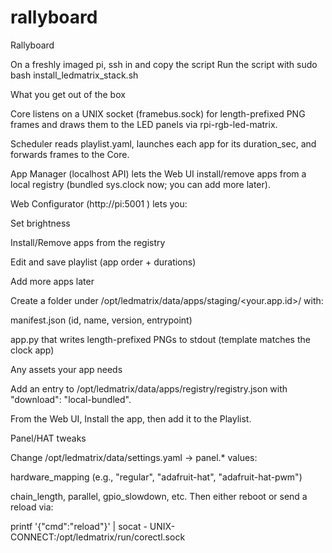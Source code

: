 # rallyboard
Rallyboard

On a freshly imaged pi, ssh in and copy the script
Run the script with sudo bash install_ledmatrix_stack.sh

What you get out of the box

Core listens on a UNIX socket (framebus.sock) for length-prefixed PNG frames and draws them to the LED panels via rpi-rgb-led-matrix.

Scheduler reads playlist.yaml, launches each app for its duration_sec, and forwards frames to the Core.

App Manager (localhost API) lets the Web UI install/remove apps from a local registry (bundled sys.clock now; you can add more later).

Web Configurator (http://pi:5001
) lets you:

Set brightness

Install/Remove apps from the registry

Edit and save playlist (app order + durations)

Add more apps later

Create a folder under /opt/ledmatrix/data/apps/staging/<your.app.id>/ with:

manifest.json (id, name, version, entrypoint)

app.py that writes length-prefixed PNGs to stdout (template matches the clock app)

Any assets your app needs

Add an entry to /opt/ledmatrix/data/apps/registry/registry.json with "download": "local-bundled".

From the Web UI, Install the app, then add it to the Playlist.

Panel/HAT tweaks

Change /opt/ledmatrix/data/settings.yaml → panel.* values:

hardware_mapping (e.g., "regular", "adafruit-hat", "adafruit-hat-pwm")

chain_length, parallel, gpio_slowdown, etc.
Then either reboot or send a reload via:

printf '{"cmd":"reload"}' | socat - UNIX-CONNECT:/opt/ledmatrix/run/corectl.sock
